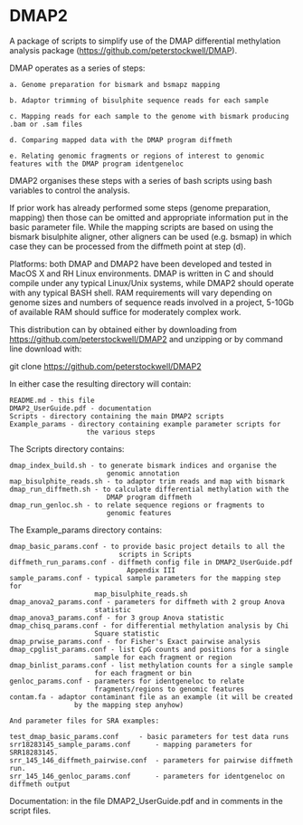 #				DMAP2

A package of scripts to simplify use of the DMAP differential
methylation analysis package (https://github.com/peterstockwell/DMAP).

DMAP operates as a series of steps:
```
a. Genome preparation for bismark and bsmapz mapping

b. Adaptor trimming of bisulphite sequence reads for each sample

c. Mapping reads for each sample to the genome with bismark producing
.bam or .sam files

d. Comparing mapped data with the DMAP program diffmeth

e. Relating genomic fragments or regions of interest to genomic
features with the DMAP program identgeneloc
```
DMAP2 organises these steps with a series of bash scripts using bash
variables to control the analysis.

If prior work has already performed some steps (genome preparation,
mapping) then those can be omitted and appropriate information put in
the basic parameter file.  While the mapping scripts are based on
using the bismark bisulphite aligner, other aligners can be used
(e.g. bsmap) in which case they can be processed from the diffmeth
point at step (d).

Platforms: both DMAP and DMAP2 have been developed and tested in MacOS
X and RH Linux environments.  DMAP is written in C and should compile
under any typical Linux/Unix systems, while DMAP2 should operate with
any typical BASH shell.  RAM requirements will vary depending on
genome sizes and numbers of sequence reads involved in a project,
5-10Gb of available RAM should suffice for moderately complex work.

This distribution can by obtained either by downloading from
https://github.com/peterstockwell/DMAP2 and unzipping or by command
line download with:

git clone https://github.com/peterstockwell/DMAP2

In either case the resulting directory will contain:
```
README.md - this file
DMAP2_UserGuide.pdf - documentation
Scripts - directory containing the main DMAP2 scripts
Example_params - directory containing example parameter scripts for
                   the various steps
```
The Scripts directory contains:
```
dmap_index_build.sh - to generate bismark indices and organise the
                        genomic annotation
map_bisulphite_reads.sh - to adaptor trim reads and map with bismark
dmap_run_diffmeth.sh - to calculate differential methylation with the
                        DMAP program diffmeth
dmap_run_genloc.sh - to relate sequence regions or fragments to
                        genomic features
```
The Example_params directory contains:
```
dmap_basic_params.conf - to provide basic project details to all the
                           scripts in Scripts
diffmeth_run_params.conf - diffmeth config file in DMAP2_UserGuide.pdf
                             Appendix III
sample_params.conf - typical sample parameters for the mapping step for
                     map_bisulphite_reads.sh
dmap_anova2_params.conf - parameters for diffmeth with 2 group Anova
                     statistic
dmap_anova3_params.conf - for 3 group Anova statistic
dmap_chisq_params.conf - for differential methylation analysis by Chi
                     Square statistic
dmap_prwise_params.conf - for Fisher's Exact pairwise analysis
dmap_cpglist_params.conf - list CpG counts and positions for a single
                     sample for each fragment or region
dmap_binlist_params.conf - list methylation counts for a single sample
                     for each fragment or bin
genloc_params.conf - parameters for identgeneloc to relate
                     fragments/regions to genomic features
contam.fa - adaptor contaminant file as an example (it will be created
	    	    by the mapping step anyhow)

And parameter files for SRA examples:

test_dmap_basic_params.conf		- basic parameters for test data runs
srr18283145_sample_params.conf		- mapping parameters for SRR18283145.
srr_145_146_diffmeth_pairwise.conf	- parameters for pairwise diffmeth run.
srr_145_146_genloc_params.conf		- parameters for identgeneloc on diffmeth output
```
Documentation: in the file DMAP2_UserGuide.pdf and in comments in the
script files.
